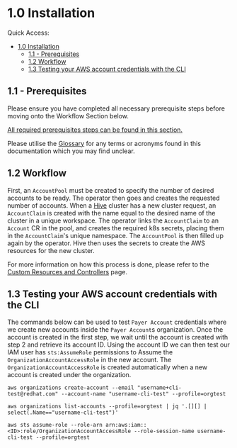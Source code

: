 # 1.0 Installation

Quick Access:

- [1.0 Installation](#10-installation)
  - [1.1 - Prerequisites](#11---prerequisites)
  - [1.2 Workflow](#12-workflow)
  - [1.3 Testing your AWS account credentials with the CLI](#13-testing-your-aws-account-credentials-with-the-cli)



## 1.1 - Prerequisites
Please ensure you have completed all necessary prerequisite steps before moving onto the Workflow Section below.

[All required prerequisites steps can be found in this section.](1.1-InstallationPrerequisites.md)

Please utilise the [Glossary](0.1-Glossary.md) for any terms or acronyms found in this documentation which you may find unclear. 

## 1.2 Workflow

First, an `AccountPool` must be created to specify the number of desired accounts to be ready. The operator then goes and creates the requested number of accounts.
When a [Hive](https://github.com/openshift/hive) cluster has a new cluster request, an `AccountClaim` is created with the name equal to the desired name of the cluster in a unique workspace.
The operator links the `AccountClaim` to an `Account` CR in the pool, and creates the required k8s secrets, placing them in the `AccountClaim`'s unique namespace.
The `AccountPool` is then filled up again by the operator. Hive then uses the secrets to create the AWS resources for the new cluster.

For more information on how this process is done, please refer to the [Custom Resources and Controllers](2.0-Custom-Resources-and-Controllers.md) page.

## 1.3 Testing your AWS account credentials with the CLI

The commands below can be used to test `Payer Account` credentials where we create new accounts inside the `Payer Account`s organization.
Once the account is created in the first step, we wait until the account is created with step 2 and retrieve its account ID.
Using the account ID we can then test our IAM user has `sts:AssumeRole` permissions to Assume the `OrganizationAccountAccessRole` in the new account.
The `OrganizationAccountAccessRole` is created automatically when a new account is created under the organization.

```
aws organizations create-account --email "username+cli-test@redhat.com" --account-name "username-cli-test" --profile=orgtest

aws organizations list-accounts --profile=orgtest | jq '.[][] | select(.Name=="username-cli-test")'

aws sts assume-role --role-arn arn:aws:iam::<ID>:role/OrganizationAccountAccessRole --role-session-name username-cli-test --profile=orgtest
```
